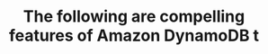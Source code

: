 ---
layout: answer
title: "The following are compelling features of Amazon DynamoDB t"
blurb: "Amazon DynamoDB supports encryption of all data at rest, point-in-time recovery, and zero-impact backup operations. However, DynamoDB is a NoSQL databas"
quid: 190
---